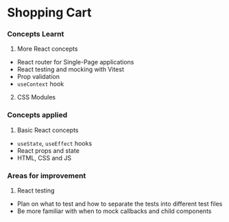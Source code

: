 # Shopping Cart

### Concepts Learnt

1. More React concepts
  - React router for Single-Page applications
  - React testing and mocking with Vitest
  - Prop validation
  - `useContext` hook

2. CSS Modules

### Concepts applied

1. Basic React concepts
 - `useState`, `useEffect` hooks
 - React props and state
 - HTML, CSS and JS

### Areas for improvement

1. React testing
  - Plan on what to test and how to separate the tests into different test files
  - Be more familiar with when to mock callbacks and child components